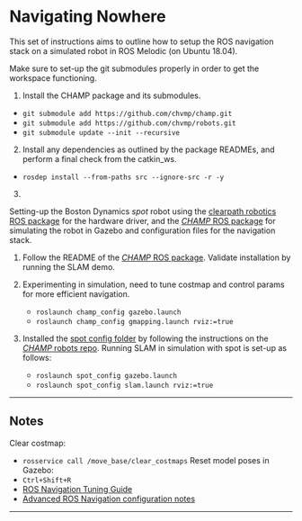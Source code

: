 # Navigating Nowhere

This set of instructions aims to outline how to setup the ROS navigation stack on a simulated robot in ROS Melodic (on Ubuntu 18.04). 

Make sure to set-up the git submodules properly in order to get the workspace functioning.

1) Install the CHAMP package and its submodules.
 - `git submodule add https://github.com/chvmp/champ.git`
 - `git submodule add https://github.com/chvmp/robots.git`
 - `git submodule update --init --recursive`

2) Install any dependencies as outlined by the package READMEs, and perform a final check from the catkin_ws.
- `rosdep install --from-paths src --ignore-src -r -y`

3) 

Setting-up the Boston Dynamics *spot* robot using the [clearpath robotics ROS package](https://github.com/clearpathrobotics/spot_ros) for the hardware driver, and the [*CHAMP* ROS package](https://github.com/chvmp/champ) for simulating the robot in Gazebo and configuration files for the navigation stack.

1) Follow the README of the [*CHAMP* ROS package](https://github.com/chvmp/champ). Validate installation by running the SLAM demo.

2) Experimenting in simulation, need to tune costmap and control params for more efficient navigation.
   - `roslaunch champ_config gazebo.launch`
   - `roslaunch champ_config gmapping.launch rviz:=true`

3) Installed the [spot config folder](https://github.com/chvmp/robots/tree/master/configs/spot_config) by following the instructions on the [*CHAMP* robots repo](https://github.com/chvmp/robots.git). Running SLAM in simulation with spot is set-up as follows:
   - `roslaunch spot_config gazebo.launch`
   - `roslaunch spot_config slam.launch rviz:=true`

---
## Notes

Clear costmap: 
- `rosservice call /move_base/clear_costmaps`
Reset model poses in Gazebo:
- `Ctrl+Shift+R`
- [ROS Navigation Tuning Guide](https://kaiyuzheng.me/documents/navguide.pdf)
- [Advanced ROS Navigation configuration notes](https://blog.zhaw.ch/icclab/configuring-the-ros-navigation-stack-on-a-new-robot/)

---